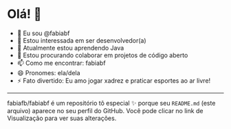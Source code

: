 # Olá! 👋

- 🌟 Eu sou @fabiabf
- 👀 Estou interessada em ser desenvolvedor(a)
- 🌱 Atualmente estou aprendendo Java
- 💞️ Estou procurando colaborar em projetos de código aberto
- 📫 Como me encontrar: fabiabf
- 😄 Pronomes: ela/dela
- ⚡ Fato divertido: Eu amo jogar xadrez e praticar esportes ao ar livre!

---
fabiafb/fabiabf é um repositório tô especial ✨ porque seu `README.md` (este arquivo) aparece no seu perfil do GitHub.
Você pode clicar no link de Visualização para ver suas alterações.
